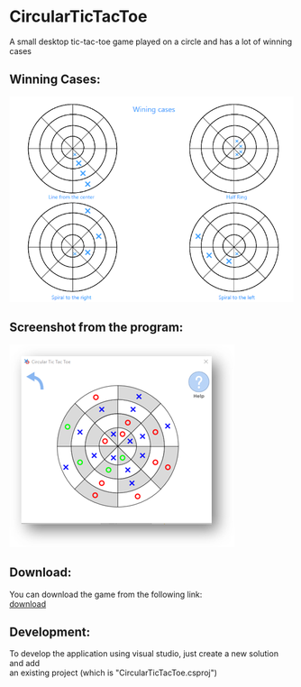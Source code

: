 # CircularTicTacToe
A small desktop tic-tac-toe game played on a circle and has a lot of winning cases

## Winning Cases:

![wining-cases](images/winning_cases.png)

## Screenshot from the program:

![screenshot](images/screenshot.png)

## Download:

You can download the game from the following link:  
[download](https://drive.google.com/open?id=14wUUJ_mAY8Mg4TI37794a9aXG7vmgumI)

## Development:

To develop the application using visual studio, just create a new solution and add  
an existing project (which is "CircularTicTacToe.csproj")
